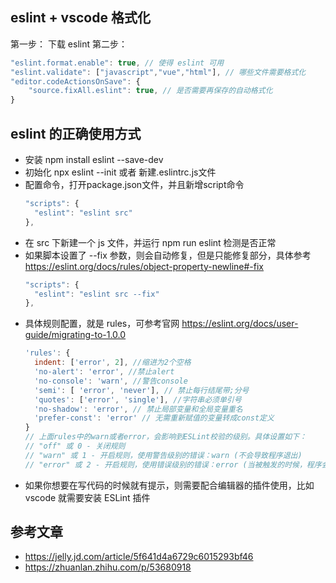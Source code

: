 ## eslint + vscode 格式化
第一步：
  下载 eslint
第二步：  
  ```js
  "eslint.format.enable": true, // 使得 eslint 可用
  "eslint.validate": ["javascript","vue","html"], // 哪些文件需要格式化
  "editor.codeActionsOnSave": {
      "source.fixAll.eslint": true, // 是否需要再保存的自动格式化
  }
  ```

## eslint 的正确使用方式

- 安装 npm install eslint --save-dev
- 初始化 npx eslint --init 或者 新建.eslintrc.js文件
- 配置命令，打开package.json文件，并且新增script命令
  ```js
  "scripts": {
    "eslint": "eslint src"
  },
  ```
- 在 src 下新建一个 js 文件，并运行 npm run eslint 检测是否正常
- 如果脚本设置了 --fix 参数，则会自动修复，但是只能修复部分，具体参考 https://eslint.org/docs/rules/object-property-newline#-fix
  ```js
  "scripts": {
    "eslint": "eslint src --fix"
  },
  ```
- 具体规则配置，就是 rules，可参考官网 https://eslint.org/docs/user-guide/migrating-to-1.0.0
  ```js
  'rules': {
    indent: ['error', 2], //缩进为2个空格
    'no-alert': 'error', //禁止alert
    'no-console': 'warn', //警告console
    'semi': [ 'error', 'never'], // 禁止每行结尾带;分号
    'quotes': ['error', 'single'], //字符串必须单引号
    'no-shadow': 'error', // 禁止局部变量和全局变量重名
    'prefer-const': 'error' // 无需重新赋值的变量转成const定义
  }
  // 上面rules中的warn或者error，会影响到ESLint校验的级别。具体设置如下：
  // "off" 或 0 - 关闭规则
  // "warn" 或 1 - 开启规则，使用警告级别的错误：warn (不会导致程序退出)
  // "error" 或 2 - 开启规则，使用错误级别的错误：error (当被触发的时候，程序会退出)
  ```
- 如果你想要在写代码的时候就有提示，则需要配合编辑器的插件使用，比如 vscode 就需要安装 ESLint 插件

## 参考文章
- https://jelly.jd.com/article/5f641d4a6729c6015293bf46
- https://zhuanlan.zhihu.com/p/53680918